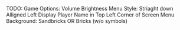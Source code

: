 TODO:
    Game Options:
        Volume
        Brightness
    Menu Style:
        Striaght down
        Alligned Left
    Display Player Name in Top Left Corner of Screen
    Menu Background:
        Sandbricks
            OR
        Bricks (w/o symbols)
